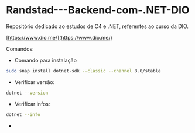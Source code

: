 # Randstad---Backend-com-.NET-DIO

Repositório dedicado ao estudos de C4 e .NET, referentes ao curso da DIO.

[https://www.dio.me/](https://www.dio.me/)

Comandos:

- Comando para instalação
```bash
sudo snap install dotnet-sdk --classic --channel 8.0/stable
```

- Verificar versão:
```bash
dotnet --version
```

- Verificar infos:
```bash
dotnet --info
```

-
```bash

```